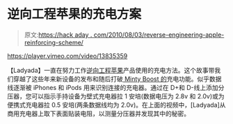 # 逆向工程苹果的充电方案

> 原文:[https://hack aday . com/2010/08/03/reverse-engineering-apple-reinforcing-scheme/](https://hackaday.com/2010/08/03/reverse-engineering-apples-recharging-scheme/)

<https://player.vimeo.com/video/13835359>

</div> <p>【Ladyada】一直在努力工作<a href="http://www.ladyada.net/make/mintyboost/icharge.html" target="_blank">逆向工程苹果</a>产品使用的充电方法。这个故事带我们穿越了这些年来新设备的发布和随后打破<a href="http://hackaday.com/2006/05/31/minty-boost-aa-based-usb-charger/"> Minty Boost 的</a>充电功能。似乎数据线逐渐被 iPhones 和 iPods 用来识别连接的充电器。通过在 D+和 D-线上添加分压器，您可以指示手持设备为壁式充电器拉 1 安培(数据电压为 2.8v 和 2.0v)或为便携式充电器拉 0.5 安培(两条数据线均为 2.0v)。在上面的视频中，[Ladyada]从商用充电器上取下表面贴装电阻，以测量分压器并发现其中的秘密。</p> </body> </html>